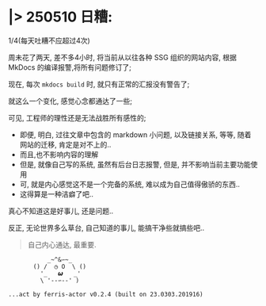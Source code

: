 # |> 250510 日糟:
1/4(每天吐糟不应超过4次)


周未花了两天, 差不多4小时,
将当前从以往各种 SSG 组织的网站内容,
根据 MkDocs 的编译报警,将所有问题修订了;

现在, 每次 `mkdocs build` 时, 
就只有正常的汇报没有警告了;

就这么一个变化,
感觉心念都通达了一些;

可见, 工程师的理性还是无法战胜所有感性的;

- 即便, 明白, 过往文章中包含的 markdown 小问题, 以及链接关系, 等等, 随着网站的迁移, 肯定是对不上的..
- 而且,也不影响内容的理解
- 但是, 就像自己写的系统, 虽然有后台日志报警, 但是, 并不影响当前主要功能使用
- 可, 就是内心感觉这不是一个完备的系统, 难以成为自己值得傲骄的东西..
- 这得算是一种洁癖了吧..

真心不知道这是好事儿, 还是问题..

反正, 无论世界多么草台, 自己知道的事儿, 能搞干净些就搞些吧..

> 自己内心通达, 最重要.



```
           _~^&∽~_
       () /  ◷ O  \ ()
         '_   𝟂   _'
         \ '--∽--' )

...act by ferris-actor v0.2.4 (built on 23.0303.201916)
```

